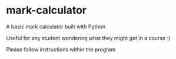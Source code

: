 mark-calculator
===============

A basic mark calculator built with Python

Useful for any student wondering what they might get in a course :)

Please follow instructions within the program

